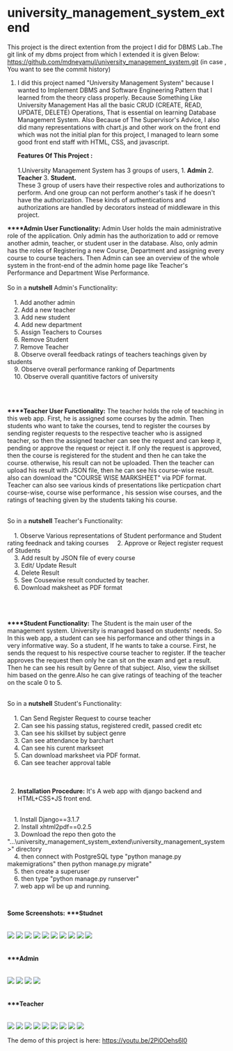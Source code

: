 # university_management_system_extend

This project is the direct extention from the project I did for DBMS Lab..The git link of my dbms project from which I extended it is given Below:
https://github.com/mdneyamul/university_management_system.git (in case , You want to see the commit history)

1. I did this project named "University Management System" because I wanted to Implement DBMS and Software Engineering Pattern that I learned from the theory class properly. 
   Because Something Like University Management Has all the basic CRUD (CREATE, READ, UPDATE, DELETE) Operations, That is essential on learning Database Management System. 
   Also Because of The Supervisor's Advice, I also did many representations with chart.js and other work on the front end which was not the initial plan for this project, 
   I managed to learn some good front end staff with HTML, CSS, and javascript.<br>
   
   <b>Features Of This Project :</b><br><br>
   1.University Management System has 3 groups of users,
           1. <b>Admin</b> 
           2. <b>Teacher</b> 
           3. <b>Student.</b><br>
These 3 group of users have their respective roles and authorizations to perform. And one group can not perform another's task if he doesn't have the authorization.
These kinds of authentications and authorizations are handled by decorators instead of middleware in this project.

<b>****Admin User Functionality:</b> Admin User holds the main administrative role of the application. Only admin has the authorization
to add or remove another admin, teacher, or student user in the 
database. Also, only admin has the roles of Registering a new Course, Department and assigning every course to course teachers.
Then Admin can see an overview of the whole system in the front-end of the admin home page like Teacher's Performance and Department Wise Performance.
<br>
<br>
So in a <b>nutshell</b> Admin's Functionality:<br><br>
&nbsp;&nbsp;&nbsp;&nbsp;1. Add another admin<br>
&nbsp;&nbsp;&nbsp;&nbsp;2. Add a new teacher<br>
&nbsp;&nbsp;&nbsp;&nbsp;3. Add new student<br>
&nbsp;&nbsp;&nbsp;&nbsp;4. Add new department<br>
&nbsp;&nbsp;&nbsp;&nbsp;5. Assign Teachers to  Courses<br>
&nbsp;&nbsp;&nbsp;&nbsp;6. Remove Student<br>
&nbsp;&nbsp;&nbsp;&nbsp;7. Remove Teacher<br>
&nbsp;&nbsp;&nbsp;&nbsp;8. Observe overall feedback ratings of teachers teachings given by students<br>
&nbsp;&nbsp;&nbsp;&nbsp;9. Observe overall performance ranking of Departments<br>
&nbsp;&nbsp;&nbsp;&nbsp;10. Observe overall quantitive factors of university<br>

<br>
<br>


<b>****Teacher User Functionality:</b> The teacher holds the role of teaching in this web app. First, he is assigned some courses by the admin. 
Then students who want to take the courses, tend to register the courses by sending register requests to the respective teacher who is assigned teacher,
so then the assigned teacher can see the request and can keep it, pending or approve the request or reject it.
If only the request is approved,
then the course is registered for the student and then he can take the course.
otherwise, his result can not be uploaded. Then the teacher can upload his result with JSON file, then he can see his course-wise result.
also can download the "COURSE WISE MARKSHEET" via PDF format.
Teacher can also see various kinds of presentations like perticpation chart course-wise, course wise performance , his session wise courses, and the ratings of teaching
given by the students taking his course.

<br>
So in a <b>nutshell</b> Teacher's Functionality:<br><br>
&nbsp;&nbsp;&nbsp;&nbsp;1. Observe Various representations of Student performance and Student rating feednack and taking courses
&nbsp;&nbsp;&nbsp;&nbsp;2. Approve or Reject register request of Students<br>
&nbsp;&nbsp;&nbsp;&nbsp;3. Add result by JSON file of every course<br>
&nbsp;&nbsp;&nbsp;&nbsp;3. Edit/ Update Result<br>
&nbsp;&nbsp;&nbsp;&nbsp;4. Delete Result<br>
&nbsp;&nbsp;&nbsp;&nbsp;5. See Cousewise result conducted by teacher.<br>
&nbsp;&nbsp;&nbsp;&nbsp;6. Download maksheet as PDF format

<br><br><br><b>****Student Functionality:</b> The Student is the main user of the management system. University is managed based on students' needs. So In this web app, a student can see his performance and other things in a very informative way. 
So a student, If he wants to take a course. First, he sends the request to his respective course teacher to register. If the teacher approves the request then only he can sit on the exam and get a result.
Then he can see his result by Genre of that subject. Also, view the skillset him based on the genre.Also he can give ratings of teaching of the teacher on the scale 0 to 5.

<br>
So in a <b>nutshell</b> Student's Functionality:<br><br>
&nbsp;&nbsp;&nbsp;&nbsp;1. Can Send Register Request to course teacher<br>
&nbsp;&nbsp;&nbsp;&nbsp;2. Can see his passing status, registered credit, passed credit etc<br>
&nbsp;&nbsp;&nbsp;&nbsp;3. Can see his skillset by subject genre<br>
&nbsp;&nbsp;&nbsp;&nbsp;3. Can see attendance by barchart<br>
&nbsp;&nbsp;&nbsp;&nbsp;4. Can see his curent markseet<br>
&nbsp;&nbsp;&nbsp;&nbsp;5. Can download marksheet via PDF format.<br>
&nbsp;&nbsp;&nbsp;&nbsp;6. Can see teacher approval table
<br>
<br>
<br>

2. <b>Installation Procedure:</b> It's A web app with django backend and HTML+CSS+JS front end.<br><br>

&nbsp;&nbsp;&nbsp;&nbsp;1. Install Django==3.1.7<br>
&nbsp;&nbsp;&nbsp;&nbsp;2. Install xhtml2pdf==0.2.5<br>
&nbsp;&nbsp;&nbsp;&nbsp;3. Download the repo then goto the "...\university_management_system_extend\university_management_system>" directory<br>
&nbsp;&nbsp;&nbsp;&nbsp;4. then connect with PostgreSQL type "python manage.py makemigrations" then python manage.py migrate"<br>
&nbsp;&nbsp;&nbsp;&nbsp;5. then create a superuser<br>
&nbsp;&nbsp;&nbsp;&nbsp;6. then type "python manage.py runserver"<br>
&nbsp;&nbsp;&nbsp;&nbsp;7. web app wil be up and running.<br>

<br>

<b>Some Screenshots:</b>
<b>***Studnet</b><br>
<br>
<br>
<img src="screenshot/01_s.png"/>
<img src="screenshot/02s.png"/>
<img src="screenshot/3s.png"/>
<img src="screenshot/5s.png"/>
<img src="screenshot/6s.png"/>
<img src="screenshot/7s.png"/>
<img src="screenshot/8s.png"/>
<img src="screenshot/9s.png"/>
<img src="screenshot/10s.png"/>
<img src="screenshot/11s.png"/>
<br><br>
<br>
<b>***Admin</b><br><br> <br>
<img src="screenshot/01_a.png"/>
<img src="screenshot/2a.png"/>
<img src="screenshot/3a.png"/>
<img src="screenshot/4a.png"/>
<br><br><br>
<b>***Teacher</b><br><br> <br>
<img src="screenshot/01.png"/>
<img src="screenshot/02.png"/>
<img src="screenshot/03.png"/>
<img src="screenshot/04.png"/>
<img src="screenshot/tt.png"/>
<img src="screenshot/05.png"/>
<img src="screenshot/06.png"/>
<img src="screenshot/07.png"/>
<img src="screenshot/08.png"/>
<br>

The demo of this project is here: https://youtu.be/2Pi0Oehs6l0

